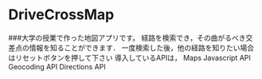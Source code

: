 # DriveCrossMap
###大学の授業で作った地図アプリです。
経路を検索でき，その曲がるべき交差点の情報を知ることができます．
一度検索した後，他の経路を知りたい場合はリセットボタンを押して下さい
導入しているAPIは，
  Maps Javascript API
  Geocoding API
  Directions API
  
